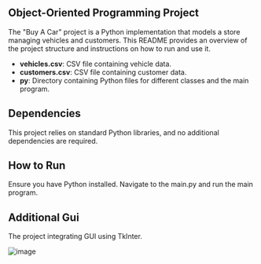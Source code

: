 ## Object-Oriented Programming Project

The "Buy A Car" project is a Python implementation that models a store managing vehicles and customers. This README provides an overview of the project structure and instructions on how to run and use it.

- **vehicles.csv**: CSV file containing vehicle data.
- **customers.csv**: CSV file containing customer data.
- **py**: Directory containing Python files for different classes and the main program.
  
## Dependencies
This project relies on standard Python libraries, and no additional dependencies are required.
## How to Run
Ensure you have Python installed. Navigate to the main.py and run the main program.

## Additional Gui 
The project integrating GUI using TkInter.

![image](https://github.com/InbalTb/Object-Oriented-Programming-project/assets/132600292/9c2245ad-8fd0-4d40-ae59-9a5fba65644a)


